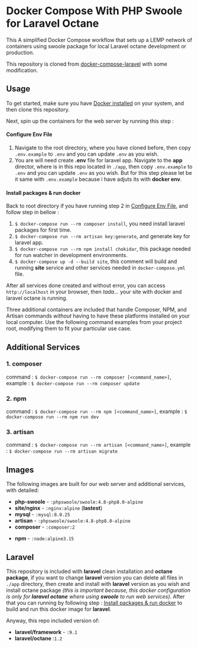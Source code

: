 # Docker Compose With PHP Swoole for Laravel Octane
This A simplified Docker Compose workflow that sets up a LEMP network of containers using swoole package for local Laravel octane development or production.

This repository is cloned from [docker-compose-laravel](https://github.com/aschmelyun/docker-compose-laravel) with some modification.

## Usage

To get started, make sure you have [Docker installed](https://docs.docker.com/get-docker/) on your system, and then clone this repository.

Next, spin up the containers for the web server by running this step :
#### Configure Env File
1. Navigate to the root directory, where you have cloned before, then copy `.env.example` to `.env` and you can update `.env` as you wish.
2. You are will need create **.env** file for laravel app. Navigate to the **app** director, where is in this repo located in `./app`, then copy `.env.example` to `.env` and you can update `.env` as you wish. But for this step please let be it same with `.env.example` because i have adjuts its with **docker env**.

#### Install packages & run docker
Back to root directory if you have running step 2 in [Configure Env File](#configure-env-file), and follow step in bellow :
1. `$ docker-compose run --rm composer install`, you need install laravel packages for first time.
2. `$ docker-compose run --rm artisan key:generate`, and generate key for laravel app.
3. `$ docker-compose run --rm npm install chokidar`, this package needed for run watcher in development environments.
4. `$ docker-compose up -d --build site`, this comment will build and running **site** service and other services needed in `docker-compose.yml` file.

After all services done created and without error, you can access `http://localhost` in your browser, then *tada...* your site with docker and laravel octane is running.

Three additional containers are included that handle Composer, NPM, and Artisan commands *without* having to have these platforms installed on your local computer. Use the following command examples from your project root, modifying them to fit your particular use case.

## Additional Services
### 1. composer
command : `$ docker-compose run --rm composer [<command_name>]`, example : `$ docker-compose run --rm composer update`

### 2. npm
command : `$ docker-compose run --rm npm [<command_name>]`, example : `$ docker-compose run --rm npm run dev`

### 3. artisan
command : `$ docker-compose run --rm artisan [<command_name>]`, example : `$ docker-compose run --rm artisan migrate`

## Images
The following images are built for our web server and additional services, with detailed:
- **php-swoole** - `:phpswoole/swoole:4.8-php8.0-alpine`
- **site/nginx** - `:nginx:alpine` (**lastest**)
- **mysql** - `:mysql:8.0.25`
- **artisan** - `:phpswoole/swoole:4.8-php8.0-alpine`
- **composer** - `:composer:2`
<!-- - **npm** - `:node:13.7` -->
- **npm** - `:node:alpine3.15`

## Laravel
This repository is included with **laravel** clean installation and **octane package**, if you want to change **laravel** version you can delete all files in `./app` directory, then create and install with **laravel** version as you wish and install octane package *(this is important because, this docker configuration is only for **laravel octane** where using **swoole** to run web services)*. After that you can running by following step : [Install packages & run docker](#install-packages--run-docker) to build and run this docker image for **laravel**.

Anyway, this repo included version of:
- **laravel/framework** - `:9.1`
- **laravel/octane** :`1.2`
